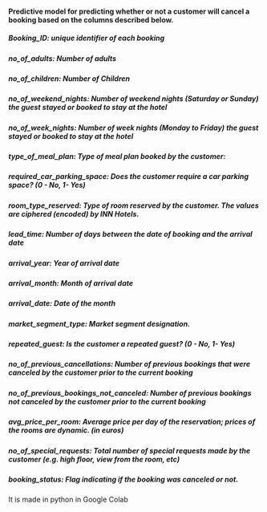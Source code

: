 #### Predictive model for predicting whether or not a customer will cancel a booking based on the columns described below.

##### Booking_ID: unique identifier of each booking
##### no_of_adults: Number of adults
##### no_of_children: Number of Children
##### no_of_weekend_nights: Number of weekend nights (Saturday or Sunday) the guest stayed or booked to stay at the hotel
##### no_of_week_nights: Number of week nights (Monday to Friday) the guest stayed or booked to stay at the hotel
##### type_of_meal_plan: Type of meal plan booked by the customer:
##### required_car_parking_space: Does the customer require a car parking space? (0 - No, 1- Yes)
##### room_type_reserved: Type of room reserved by the customer. The values are ciphered (encoded) by INN Hotels.
##### lead_time: Number of days between the date of booking and the arrival date
##### arrival_year: Year of arrival date
##### arrival_month: Month of arrival date
##### arrival_date: Date of the month
##### market_segment_type: Market segment designation.
##### repeated_guest: Is the customer a repeated guest? (0 - No, 1- Yes)
##### no_of_previous_cancellations: Number of previous bookings that were canceled by the customer prior to the current booking
##### no_of_previous_bookings_not_canceled: Number of previous bookings not canceled by the customer prior to the current booking
##### avg_price_per_room: Average price per day of the reservation; prices of the rooms are dynamic. (in euros)
##### no_of_special_requests: Total number of special requests made by the customer (e.g. high floor, view from the room, etc)
##### booking_status: Flag indicating if the booking was canceled or not.

It is made in python in Google Colab
